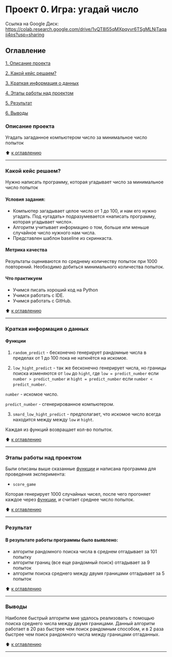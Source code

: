 # Проект 0. Игра: угадай число

Ссылка на Google Диск: https://colab.research.google.com/drive/1vQT8l55qMXpqyvr6TSgMLNjTaqaii4ps?usp=sharing

## Оглавление
[1. Описание проекта](https://github.com/GOopH4201/lessons-repo/tree/main/Lesson1/project_0/README.md#Описание-проекта)

[2. Какой кейс решаем?](https://github.com/GOopH4201/lessons-repo/tree/main/Lesson1/project_0/README.md#Какой-кейс-решаем?)

[3. Краткая информация о данных](https://github.com/GOopH4201/lessons-repo/tree/main/Lesson1/project_0/README.md#Краткая-информация-о-данных)

[4. Этапы работы над проектом](https://github.com/GOopH4201/lessons-repo/tree/main/Lesson1/project_0/README.md#Этапы-работы-над-проектом)

[5. Результат](https://github.com/GOopH4201/lessons-repo/tree/main/Lesson1/project_0/README.md#Результат)

[6. Выводы](https://github.com/GOopH4201/lessons-repo/tree/main/Lesson1/project_0/README.md#Выводы)

### Описание проекта
Угадать загаданное компьютером число за минимальное число попыток

:arrow_up: [к оглавлению](https://github.com/GOopH4201/lessons-repo/tree/main/Lesson1/project_0/README.md#Оглавление)
___

### Какой кейс решаем?
Нужно написать программу, которая угадывает число за минимальное число попыток

#### Условия задания:
- Компьютер загадывает целое число от 1 до 100, и нам его нужно угадать. Под «угадать» подразумевается «написать программу, которая угадывает число».
- Алгоритм учитывает информацию о том, больше или меньше случайное число нужного нам числа.
- Представлен шаблон baseline из скринкаста.

#### Метрика качества
Результаты оцениваются по среднему количеству попыток при 1000 повторений. Необходимо добиться минимального количества попыток.

#### Что практикуем
- Учимся писать хороший код на Python
- Учимся работать с IDE.
- Учимся работать с GitHub.

:arrow_up: [к оглавлению](https://github.com/GOopH4201/lessons-repo/tree/main/Lesson1/project_0/README.md#Оглавление)
___

### Краткая информация о данных
#### Функции
1. `random_predict` - бесконечно генерирует рандомные числа в пределах от 1 до 100 пока не наткнётся на искомое.

2. `low_hight_predict` - так же бесконечно генерирует числа, но границы поиска изменяются от `low` до `hight`, где `low = predict_number` если `number > predict_number` и `hight = predict_number` если `number < predict_number`.

`number` - искомое число.

`predict_number` - сгенерированное компьютером.

3. `smard_low_hight_predict` - предполагает, что искомое число всегда находится между между `low` и `hight`.

Каждая из функций возвращает кол-во попыток.

:arrow_up: [к оглавлению](https://github.com/GOopH4201/lessons-repo/tree/main/Lesson1/project_0/README.md#Оглавление)
___

### Этапы работы над проектом
Были описаны выше сказанные [функции](https://github.com/GOopH4201/lessons-repo/tree/main/Lesson1/project_0/README.md#Краткая-информация-о-данных) и написана программа для проведения эксперимента:

- `score_game`

Которая генерирует  1000 случайных чисел, после чего прогоняет каждое через [функции](https://github.com/GOopH4201/lessons-repo/tree/main/Lesson1/project_0/README.md#Краткая-информация-о-данных), и считает среднее число попыток.

:arrow_up: [к оглавлению](https://github.com/GOopH4201/lessons-repo/tree/main/Lesson1/project_0/README.md#Оглавление)
___

### Результат

#### В результате работы программы было выявлено:
- алгоритм рандомного поиска числа в среднем отгадывает за 101 попытку
- алгоритм границ (все еще рандомный поиск) отгадывает за 9 попыток
- алгоритм поиска среднего между двумя границами отгадывает за 5 попыток


:arrow_up: [к оглавлению](https://github.com/GOopH4201/lessons-repo/tree/main/Lesson1/project_0/README.md#Оглавление)
___

### Выводы
Наиболее быстрый алгоритм мне удалось реализовать с помощью поиска среднего числа между двумя границами. Данный алгоритм работает в 20 раз быстрее чем поиск рандомным способом, и в 2 раза быстрее чем поиск рандомного числа между границами отгаданных.

:arrow_up: [к оглавлению](https://github.com/GOopH4201/lessons-repo/tree/main/Lesson1/project_0/README.md#Оглавление)
___